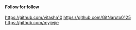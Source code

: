 #### Follow for follow

https://github.com/vitasha10
https://github.com/GitNaruto0125
https://github.com/myjiejie

